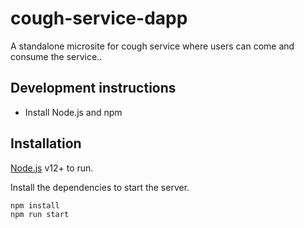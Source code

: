 # cough-service-dapp

A standalone microsite for cough service where users can come and consume the service..

## Development instructions

- Install Node.js and npm


## Installation

[Node.js](https://nodejs.org/)  v12+ to run.

Install the dependencies to start the server.

```sh
npm install
npm run start
```
